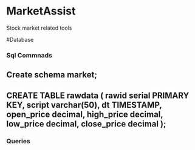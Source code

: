 # MarketAssist
Stock market related tools


#Database 

### Sql Commnads

Create schema market;
------------
CREATE TABLE   rawdata (
   rawid serial PRIMARY KEY,
   script varchar(50),
   dt TIMESTAMP,
   open_price decimal,
   high_price decimal,
   low_price decimal,
   close_price decimal
);
-------------------

### Queries
